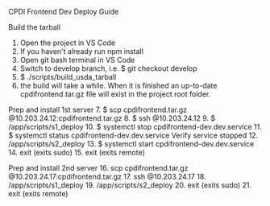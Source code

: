 CPDI Frontend Dev Deploy Guide

Build the tarball
1. Open the project in VS Code
2. If you haven't already run npm install
3. Open git bash terminal in VS Code
4. Switch to develop branch, i.e.
   $ git checkout develop
5. $ ./scripts/build_usda_tarball
6. the build will take a while. When it is finished an up-to-date cpdifrontend.tar.gz file will exist in the project root folder.

Prep and install 1st server
7. $ scp cpdifrontend.tar.gz <paccount>@10.203.24.12:cpdifrontend.tar.gz
8. $ ssh <paccount>@10.203.24.12
9. $ /app/scripts/s1_deploy
10. $ systemctl stop cpdifrontend-dev.dev.service
11. $ systemctl status cpdifrontend-dev.dev.service
    Verify service stopped
12. /app/scripts/s2_deploy
13. $ systemctl start cpdifrontend-dev.dev.service
14. exit (exits sudo)
15. exit (exits remote)

Prep and install 2nd server
16. scp cpdifrontend.tar.gz <paccount>@10.203.24.17:cpdifrontend.tar.gz
17. ssh <paccount>@10.203.24.17
18. /app/scripts/s1_deploy
19. /app/scripts/s2_deploy
20. exit (exits sudo)
21. exit (exits remote)
